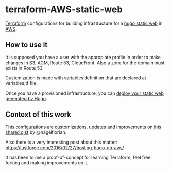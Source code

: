 # terraform-AWS-static-web

[Terraform](https://terraform.io) configurations for building infrastructure for a [hugo static web](https://gohugo.io) in [AWS](https://aws.amazon.com).

## How to use it

It is supposed you have a user with the appropiate profile in order to make changes in S3, ACM, Route 53, CloudFront. Also a zone for the domain must exists in Route 53.

Customization is made with variables definition that are declared at variables.tf file.

Once you have a provisioned infrastructure, you can [deploy your static web generated by Hugo](https://gohugo.io/hosting-and-deployment/hugo-deploy/).

## Context of this work

This configurations are customizations, updates and improvements on [this shared gist](https://gist.github.com/nagelflorian/67060ffaf0e8c6016fa1050b6a4e767a) by @nagelflorian.

Also there is a very interesting post about this matter:
https://lustforge.com/2016/02/27/hosting-hugo-on-aws/

It has been to me a proof-of-concept for learning Terraform, feel free forking and making improvements on it.
